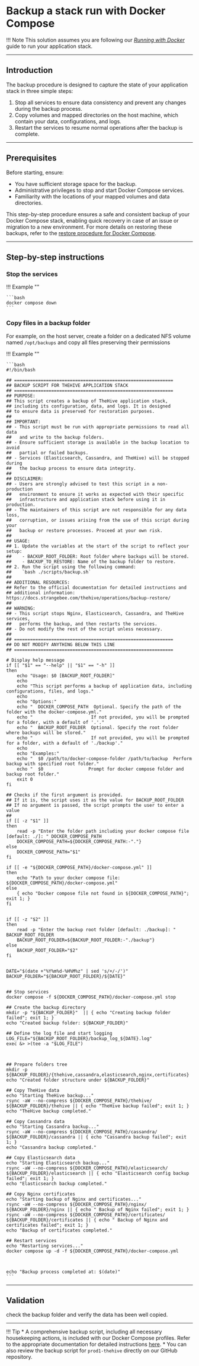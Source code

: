 # Backup a stack run with Docker Compose

!!! Note
    This solution assumes you are following our _[Running with Docker](./../../../installation/docker.md)_ guide to run your application stack.


---
## Introduction

The backup procedure is designed to capture the state of your application stack in three simple steps:

1. Stop all services to ensure data consistency and prevent any changes during the backup process.
2. Copy volumes and mapped directories on the host machine, which contain your data, configurations, and logs.
3. Restart the services to resume normal operations after the backup is complete.


---
## Prerequisites

Before starting, ensure:

* You have sufficient storage space for the backup.
* Administrative privileges to stop and start Docker Compose services.
* Familiarity with the locations of your mapped volumes and data directories.

This step-by-step procedure ensures a safe and consistent backup of your Docker Compose stack, enabling quick recovery in case of an issue or migration to a new environment. For more details on restoring these backups, refer to the [restore procedure for Docker Compose](../restore/docker-compose.md).



---
## Step-by-step instructions

### Stop the services

!!! Example ""

    ```bash
    docker compose down 
    ```

### Copy files in a backup folder

For example, on the host server, create a folder on a dedicated NFS volume named `/opt/backups` and copy all files preserving their permissions

!!! Example ""

    ```bash
    #!/bin/bash

    ## ============================================================
    ## BACKUP SCRIPT FOR THEHIVE APPLICATION STACK
    ## ============================================================
    ## PURPOSE:
    ## This script creates a backup of TheHive application stack, 
    ## including its configuration, data, and logs. It is designed 
    ## to ensure data is preserved for restoration purposes.
    ##
    ## IMPORTANT:
    ## - This script must be run with appropriate permissions to read all data 
    ##   and write to the backup folders.
    ## - Ensure sufficient storage is available in the backup location to avoid 
    ##   partial or failed backups.
    ## - Services (Elasticsearch, Cassandra, and TheHive) will be stopped during 
    ##   the backup process to ensure data integrity.
    ##
    ## DISCLAIMER:
    ## - Users are strongly advised to test this script in a non-production 
    ##   environment to ensure it works as expected with their specific 
    ##   infrastructure and application stack before using it in production.
    ## - The maintainers of this script are not responsible for any data loss, 
    ##   corruption, or issues arising from the use of this script during your 
    ##   backup or restore processes. Proceed at your own risk.
    ##
    ## USAGE:
    ## 1. Update the variables at the start of the script to reflect your setup:
    ##    - BACKUP_ROOT_FOLDER: Root folder where backups will be stored.
    ##    - BACKUP_TO_RESTORE: Name of the backup folder to restore.
    ## 2. Run the script using the following command:
    ##    `bash ./scripts/backup.sh`
    ##
    ## ADDITIONAL RESOURCES:
    ## Refer to the official documentation for detailed instructions and 
    ## additional information: https://docs.strangebee.com/thehive/operations/backup-restore/
    ##
    ## WARNING:
    ## - This script stops Nginx, Elasticsearch, Cassandra, and TheHive services, 
    ##   performs the backup, and then restarts the services.
    ## - Do not modify the rest of the script unless necessary.
    ##
    ## ============================================================
    ## DO NOT MODIFY ANYTHING BELOW THIS LINE
    ## ============================================================

    # Display help message
    if [[ "$1" == "--help" || "$1" == "-h" ]]
    then
        echo "Usage: $0 [BACKUP_ROOT_FOLDER]"
        echo
        echo "This script performs a backup of application data, including configurations, files, and logs."
        echo
        echo "Options:"
        echo "  DOCKER_COMPOSE_PATH  Optional. Specify the path of the folder with the docker-compose.yml."
        echo "                      If not provided, you will be prompted for a folder, with a default of '.'."
        echo "  BACKUP_ROOT_FOLDER  Optional. Specify the root folder where backups will be stored."
        echo "                      If not provided, you will be prompted for a folder, with a default of './backup'."
        echo
        echo "Examples:"
        echo "  $0 /path/to/docker-compose-folder /path/to/backup  Perform backup with specified root folder."
        echo "  $0                 Prompt for docker compose folder and backup root folder."
        exit 0
    fi

    ## Checks if the first argument is provided.
    ## If it is, the script uses it as the value for BACKUP_ROOT_FOLDER
    ## If no argument is passed, the script prompts the user to enter a value
    ## 
    if [[ -z "$1" ]]
    then
        read -p "Enter the folder path including your docker compose file [default: ./]: " DOCKER_COMPOSE_PATH
        DOCKER_COMPOSE_PATH=${DOCKER_COMPOSE_PATH:-"."}
    else
        DOCKER_COMPOSE_PATH="$1"
    fi

    if [[ -e "${DOCKER_COMPOSE_PATH}/docker-compose.yml" ]]
    then
        echo "Path to your docker compose file: ${DOCKER_COMPOSE_PATH}/docker-compose.yml"
    else
        { echo "Docker compose file not found in ${DOCKER_COMPOSE_PATH}"; exit 1; }
    fi


    if [[ -z "$2" ]]
    then
        read -p "Enter the backup root folder [default: ./backup]: " BACKUP_ROOT_FOLDER
        BACKUP_ROOT_FOLDER=${BACKUP_ROOT_FOLDER:-"./backup"}
    else
        BACKUP_ROOT_FOLDER="$2"
    fi


    DATE="$(date +"%Y%m%d-%H%M%z" | sed 's/+/-/')"
    BACKUP_FOLDER="${BACKUP_ROOT_FOLDER}/${DATE}"


    ## Stop services
    docker compose -f ${DOCKER_COMPOSE_PATH}/docker-compose.yml stop

    ## Create the backup directory
    mkdir -p "${BACKUP_FOLDER}"  || { echo "Creating backup folder failed"; exit 1; }
    echo "Created backup folder: ${BACKUP_FOLDER}"

    ## Define the log file and start logging
    LOG_FILE="${BACKUP_ROOT_FOLDER}/backup_log_${DATE}.log"
    exec &> >(tee -a "$LOG_FILE")



    ## Prepare folders tree
    mkdir -p ${BACKUP_FOLDER}/{thehive,cassandra,elasticsearch,nginx,certificates}
    echo "Created folder structure under ${BACKUP_FOLDER}"

    ## Copy TheHive data
    echo "Starting TheHive backup..."
    rsync -aW --no-compress ${DOCKER_COMPOSE_PATH}/thehive/ ${BACKUP_FOLDER}/thehive || { echo "TheHive backup failed"; exit 1; }
    echo "TheHive backup completed."

    ## Copy Cassandra data
    echo "Starting Cassandra backup..."
    rsync -aW --no-compress ${DOCKER_COMPOSE_PATH}/cassandra/ ${BACKUP_FOLDER}/cassandra || { echo "Cassandra backup failed"; exit 1; }
    echo "Cassandra backup completed."

    ## Copy Elasticsearch data
    echo "Starting Elasticsearch backup..."
    rsync -aW --no-compress ${DOCKER_COMPOSE_PATH}/elasticsearch/ ${BACKUP_FOLDER}/elasticsearch || { echo "Elasticsearch config backup failed"; exit 1; }
    echo "Elasticsearch backup completed."

    ## Copy Nginx certificates
    echo "Starting backup of Nginx and certificates..."
    rsync -aW --no-compress ${DOCKER_COMPOSE_PATH}/nginx/ ${BACKUP_FOLDER}/nginx || { echo " Backup of Nginx failed"; exit 1; }
    rsync -aW --no-compress ${DOCKER_COMPOSE_PATH}/certificates/ ${BACKUP_FOLDER}/certificates || { echo " Backup of Nginx and certificates failed"; exit 1; }
    echo "Backup of certificates completed."

    ## Restart services
    echo "Restarting services..."
    docker compose up -d -f ${DOCKER_COMPOSE_PATH}/docker-compose.yml



    echo "Backup process completed at: $(date)"
    ```

---
## Validation

check the backup folder and verify the data has been well copied.

---
!!! Tip
    * A comprehensive backup script, including all necessary housekeeping actions, is included with our Docker Compose profiles. Refer to the appropriate documentation for detailed instructions [here](https://github.com/StrangeBeeCorp/docker).
    * You can also review the backup script for `prod1-thehive` directly on our GitHub repository.